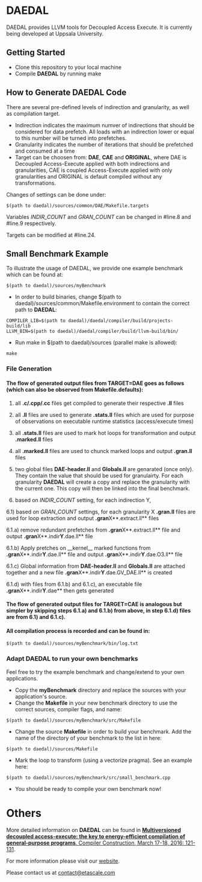 # DAEDAL

DAEDAL provides LLVM tools for Decoupled Access Execute.
It is currently being developed at Uppsala University.

## Getting Started

* Clone this repository to your local machine
* Compile **DAEDAL** by running make

## How to Generate DAEDAL Code

There are several pre-defined levels of indirection and granularity, as well as compilation target.

* Indirection indicates the maximum numver of indirections that should be considered for data prefetch. All loads with an indirection lower or equal to this number will be turned into prefetches.
* Granularity indicates the number of iterations that should be prefetched and consumed at a time
* Target can be choosen from: **DAE**, **CAE** and **ORIGINAL**, where DAE is Decoupled Access-Execute applied with both indirections and granularities, CAE is coupled Access-Execute applied with only granularities and ORIGINAL is default compiled without any transformations.

Changes of settings can be done under:
```
$(path to daedal)/sources/common/DAE/Makefile.targets
```
Variables *INDIR_COUNT* and *GRAN_COUNT* can be changed in #line.8 and #line.9 respectively.

Targets can be modified at #line.24.


## Small Benchmark Example

To illustrate the usage of DAEDAL, we provide one example benchmark which can be found at:
```
$(path to daedal)/sources/myBenchmark
```

* In order to build binaries, change $(path to daedal)/sources/common/Makefile.environment to contain the correct path to **DAEDAL**:
```
COMPILER_LIB=$(path to daedal)/daedal/compiler/build/projects-build/lib
LLVM_BIN=$(path to daedal)/daedal/compiler/build/llvm-build/bin/
```

* Run make in $(path to daedal)/sources (parallel make is allowed):
```
make
```

### File Generation

#### The flow of generated output files from **TARGET=DAE** goes as follows (which can also be observed from **Makefile.defaults**):

1) all **.c/.cpp/.cc** files get compiled to generate their respective **.ll** files

2) all **.ll** files are used to generate **.stats.ll** files which are used for purpose of observations on executable runtime statistics (access/execute times)

3) all **.stats.ll** files are used to mark hot loops for transformation and output **.marked.ll** files

4) all **.marked.ll** files are used to chunck marked loops and output **.gran.ll** files

5) two global files **DAE-header.ll** and **Globals.ll** are genarated (once only). They contain the value that should be used for granulairty. For each granularity
**DAEDAL** will create a copy and replace the granularity with the current one. This copy will then be linked into the final benchmark.

6) based on *INDIR_COUNT* setting, for each indirection Y,

  6.1) based on *GRAN_COUNT* settings, for each granularity X **.gran.ll** files are used for loop extraction and output **.gran**X**.extract.ll** files
  
  6.1.a) remove redundant prefetches from **.gran**X**.extract.ll** file and output **.gran**X**.indir**Y**.dae.ll** file
    
  6.1.b) Apply pretches on \_\_kernel\_\_ marked functions from **.gran**X**.indir**Y**.dae.ll** file and output **.gran**X**.indir**Y**.dae.O3.ll** file
    
  6.1.c) Global information from **DAE-header.ll** and **Globals.ll** are attached together and a new file **.gran**X**.indir**Y**.dae.GV_DAE.ll** is created
    
  6.1.d) with files from 6.1.b) and 6.1.c), an executable file **.gran**X**.indir**Y**.dae** then gets generated
    

#### The flow of generated output files for **TARGET=CAE** is analogous but simpler by skipping steps 6.1.a) and 6.1.b) from above, in step 6.1.d) files are from 6.1) and 6.1.c).


#### All compilation process is recorded and can be found in:
```
$(path to daedal)/sources/myBenchmark/bin/log.txt
```

### Adapt **DAEDAL** to run your own benchmarks
Feel free to try the example benchmark and change/extend to your own applications.

* Copy the **myBenchmark** directory and replace the sources with your application's source.
* Change the **Makefile** in  your new benchmark directory to use the correct sources, compiler flags, and name:
```
$(path to daedal)/sources/myBenchmark/src/Makefile
```
* Change the source **Makefile** in order to build your benchmark. Add the name of the directory of your benchmark to the list in here:
```
$(path to daedal)/sources/Makefile
```
* Mark the loop to transform (using a vectorize pragma). See an example here:
```
$(path to daedal)/sources/myBenchmark/src/small_benchmark.cpp
```

* You should be ready to compile your own benchmark now!

# Others

More detailed information on **DAEDAL** can be found in [**Multiversioned decoupled access-execute: the key to energy-efficient compilation of general-purpose programs**. Compiler Construction,  March 17-18, 2016: 121-131](http://dl.acm.org/citation.cfm?doid=2892208.2892209).

For more information please visit our [website](https://www.argodsm.com/).

Please contact us at contact@etascale.com
